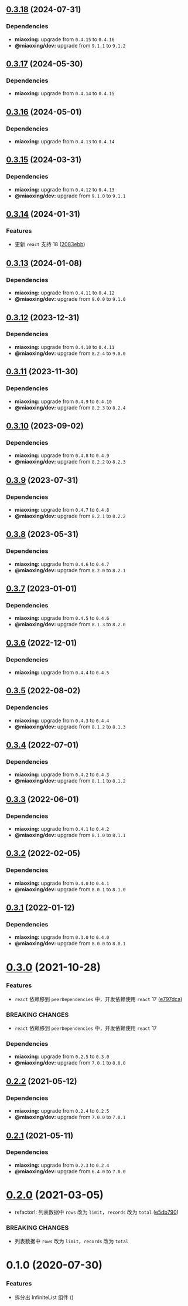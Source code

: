 ## [0.3.18](https://github.com/miaoxing/mxjs-infinite-list/compare/v0.3.17...v0.3.18) (2024-07-31)





### Dependencies

* **miaoxing:** upgrade from `0.4.15` to `0.4.16`
* **@miaoxing/dev:** upgrade from `9.1.1` to `9.1.2`

## [0.3.17](https://github.com/miaoxing/mxjs-infinite-list/compare/v0.3.16...v0.3.17) (2024-05-30)





### Dependencies

* **miaoxing:** upgrade from `0.4.14` to `0.4.15`

## [0.3.16](https://github.com/miaoxing/mxjs-infinite-list/compare/v0.3.15...v0.3.16) (2024-05-01)





### Dependencies

* **miaoxing:** upgrade from `0.4.13` to `0.4.14`

## [0.3.15](https://github.com/miaoxing/mxjs-infinite-list/compare/v0.3.14...v0.3.15) (2024-03-31)





### Dependencies

* **miaoxing:** upgrade from `0.4.12` to `0.4.13`
* **@miaoxing/dev:** upgrade from `9.1.0` to `9.1.1`

## [0.3.14](https://github.com/miaoxing/mxjs-infinite-list/compare/v0.3.13...v0.3.14) (2024-01-31)


### Features

* 更新 `react` 支持 18 ([2083ebb](https://github.com/miaoxing/mxjs-infinite-list/commit/2083ebb52eb9293cd21b8938d0fadc48bf1b718a))

## [0.3.13](https://github.com/miaoxing/mxjs-infinite-list/compare/v0.3.12...v0.3.13) (2024-01-08)





### Dependencies

* **miaoxing:** upgrade from `0.4.11` to `0.4.12`
* **@miaoxing/dev:** upgrade from `9.0.0` to `9.1.0`

## [0.3.12](https://github.com/miaoxing/mxjs-infinite-list/compare/v0.3.11...v0.3.12) (2023-12-31)





### Dependencies

* **miaoxing:** upgrade from `0.4.10` to `0.4.11`
* **@miaoxing/dev:** upgrade from `8.2.4` to `9.0.0`

## [0.3.11](https://github.com/miaoxing/mxjs-infinite-list/compare/v0.3.10...v0.3.11) (2023-11-30)





### Dependencies

* **miaoxing:** upgrade from `0.4.9` to `0.4.10`
* **@miaoxing/dev:** upgrade from `8.2.3` to `8.2.4`

## [0.3.10](https://github.com/miaoxing/mxjs-infinite-list/compare/v0.3.9...v0.3.10) (2023-09-02)





### Dependencies

* **miaoxing:** upgrade from `0.4.8` to `0.4.9`
* **@miaoxing/dev:** upgrade from `8.2.2` to `8.2.3`

## [0.3.9](https://github.com/miaoxing/mxjs-infinite-list/compare/v0.3.8...v0.3.9) (2023-07-31)





### Dependencies

* **miaoxing:** upgrade from `0.4.7` to `0.4.8`
* **@miaoxing/dev:** upgrade from `8.2.1` to `8.2.2`

## [0.3.8](https://github.com/miaoxing/mxjs-infinite-list/compare/v0.3.7...v0.3.8) (2023-05-31)





### Dependencies

* **miaoxing:** upgrade from `0.4.6` to `0.4.7`
* **@miaoxing/dev:** upgrade from `8.2.0` to `8.2.1`

## [0.3.7](https://github.com/miaoxing/mxjs-infinite-list/compare/v0.3.6...v0.3.7) (2023-01-01)





### Dependencies

* **miaoxing:** upgrade from `0.4.5` to `0.4.6`
* **@miaoxing/dev:** upgrade from `8.1.3` to `8.2.0`

## [0.3.6](https://github.com/miaoxing/mxjs-infinite-list/compare/v0.3.5...v0.3.6) (2022-12-01)





### Dependencies

* **miaoxing:** upgrade from `0.4.4` to `0.4.5`

## [0.3.5](https://github.com/miaoxing/mxjs-infinite-list/compare/v0.3.4...v0.3.5) (2022-08-02)





### Dependencies

* **miaoxing:** upgrade from `0.4.3` to `0.4.4`
* **@miaoxing/dev:** upgrade from `8.1.2` to `8.1.3`

## [0.3.4](https://github.com/miaoxing/mxjs-infinite-list/compare/v0.3.3...v0.3.4) (2022-07-01)





### Dependencies

* **miaoxing:** upgrade from `0.4.2` to `0.4.3`
* **@miaoxing/dev:** upgrade from `8.1.1` to `8.1.2`

## [0.3.3](https://github.com/miaoxing/mxjs-infinite-list/compare/v0.3.2...v0.3.3) (2022-06-01)





### Dependencies

* **miaoxing:** upgrade from `0.4.1` to `0.4.2`
* **@miaoxing/dev:** upgrade from `8.1.0` to `8.1.1`

## [0.3.2](https://github.com/miaoxing/mxjs-infinite-list/compare/v0.3.1...v0.3.2) (2022-02-05)





### Dependencies

* **miaoxing:** upgrade from `0.4.0` to `0.4.1`
* **@miaoxing/dev:** upgrade from `8.0.1` to `8.1.0`

## [0.3.1](https://github.com/miaoxing/mxjs-infinite-list/compare/v0.3.0...v0.3.1) (2022-01-12)





### Dependencies

* **miaoxing:** upgrade from `0.3.0` to `0.4.0`
* **@miaoxing/dev:** upgrade from `8.0.0` to `8.0.1`

# [0.3.0](https://github.com/miaoxing/mxjs-infinite-list/compare/v0.2.2...v0.3.0) (2021-10-28)


### Features

* `react` 依赖移到 `peerDependencies` 中，开发依赖使用 `react` 17 ([e797dca](https://github.com/miaoxing/mxjs-infinite-list/commit/e797dcaeedb3c5e2a03ab93f374e7ffec5d80262))


### BREAKING CHANGES

* `react` 依赖移到 `peerDependencies` 中，开发依赖使用 `react` 17





### Dependencies

* **miaoxing:** upgrade from `0.2.5` to `0.3.0`
* **@miaoxing/dev:** upgrade from `7.0.1` to `8.0.0`

## [0.2.2](https://github.com/miaoxing/mxjs-infinite-list/compare/v0.2.1...v0.2.2) (2021-05-12)





### Dependencies

* **miaoxing:** upgrade from `0.2.4` to `0.2.5`
* **@miaoxing/dev:** upgrade from `7.0.0` to `7.0.1`

## [0.2.1](https://github.com/miaoxing/mxjs-infinite-list/compare/v0.2.0...v0.2.1) (2021-05-11)





### Dependencies

* **miaoxing:** upgrade from `0.2.3` to `0.2.4`
* **@miaoxing/dev:** upgrade from `6.4.0` to `7.0.0`

# [0.2.0](https://github.com/miaoxing/mxjs-infinite-list/compare/v0.1.0...v0.2.0) (2021-03-05)


* refactor!: 列表数据中 `rows` 改为 `limit`，`records` 改为 `total` ([e5db790](https://github.com/miaoxing/mxjs-infinite-list/commit/e5db790f4f0e15f06433477c96c100cd3c83fb2e))


### BREAKING CHANGES

* 列表数据中 `rows` 改为 `limit`，`records` 改为 `total`

# 0.1.0 (2020-07-30)


### Features

* 拆分出 InfiniteList 组件 ([](https://github.com/miaoxing/mxjs-infinite-list/commit/))
